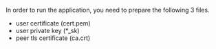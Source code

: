 In order to run the application, you need to prepare the following 3 files.

- user certificate (cert.pem)
- user private key (\*\_sk)
- peer tls certificate (ca.crt)

